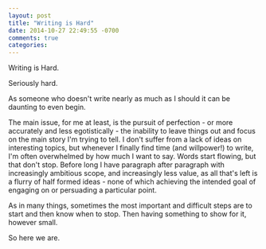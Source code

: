 ```yaml
---
layout: post
title: "Writing is Hard"
date: 2014-10-27 22:49:55 -0700
comments: true
categories:
---
```


Writing is Hard.

Seriously hard.

As someone who doesn't write nearly as much as I should it can be daunting to even begin.

The main issue, for me at least, is the pursuit of perfection - or more accurately and less egotistically - the inability to leave things out and focus on the main story I'm trying to tell. I don't suffer from a lack of ideas on interesting topics, but whenever I finally find time (and willpower!) to write, I'm often overwhelmed by how much I want to say. Words start flowing, but that don't stop. Before long I have paragraph after paragraph with increasingly ambitious scope, and increasingly less value, as all that's left is a flurry of half formed ideas - none of which achieving the intended goal of engaging on or persuading a particular point.

As in many things, sometimes the most important and difficult steps are to start and then know when to stop. Then having something to show for it, however small.

So here we are.
